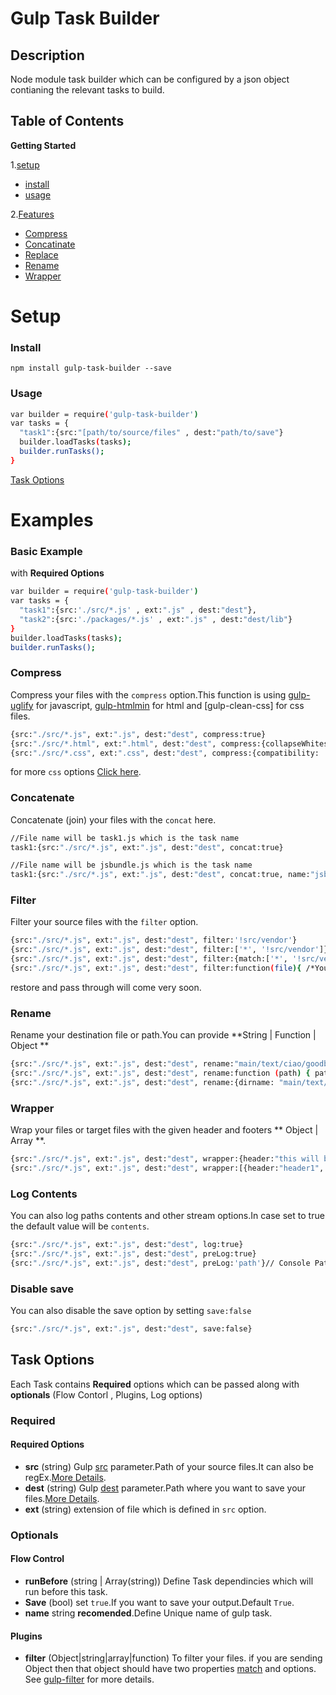 # Gulp Task Builder

## Description
Node module task builder which can be configured by a json object contianing the relevant tasks to build.


Table of Contents
-----------------
**Getting Started**

1.[setup]()
  - [install]()
  - [usage]()
   
2.[Features]()
  - [Compress]()
  - [Concatinate]()
  - [Replace]()
  - [Rename]()
  - [Wrapper]()
  
Setup
============

### Install
```npm install gulp-task-builder --save ```

### Usage
```sh
var builder = require('gulp-task-builder')
var tasks = {
  "task1":{src:"[path/to/source/files" , dest:"path/to/save"}
  builder.loadTasks(tasks);
  builder.runTasks();
}
```

[Task Options]()

Examples
=============

### Basic Example
with **Required Options**

```sh
var builder = require('gulp-task-builder')
var tasks = {
  "task1":{src:'./src/*.js' , ext:".js" , dest:"dest"},
  "task2":{src:'./packages/*.js' , ext:".js" , dest:"dest/lib"}
}
builder.loadTasks(tasks);
builder.runTasks();
```
### Compress
Compress your files with the ``compress`` option.This function is using [gulp-uglify]() for javascript, [gulp-htmlmin]() for html and [gulp-clean-css] for css files. 

```sh
{src:"./src/*.js", ext:".js", dest:"dest", compress:true}
{src:"./src/*.html", ext:".html", dest:"dest", compress:{collapseWhitespace: true}}
{src:"./src/*.css", ext:".css", dest:"dest", compress:{compatibility: 'ie8'}}
```
for more ``css`` options [Click here]().

### Concatenate

Concatenate (join) your files with the ``concat`` here.

```sh
//File name will be task1.js which is the task name
task1:{src:"./src/*.js", ext:".js", dest:"dest", concat:true}

//File name will be jsbundle.js which is the task name
task1:{src:"./src/*.js", ext:".js", dest:"dest", concat:true, name:"jsbundle"}
```

### Filter
Filter your source files with the ``filter`` option.

```sh
{src:"./src/*.js", ext:".js", dest:"dest", filter:'!src/vendor'}
{src:"./src/*.js", ext:".js", dest:"dest", filter:['*', '!src/vendor']}
{src:"./src/*.js", ext:".js", dest:"dest", filter:{match:['*', '!src/vendor'], options:{restore:true, passthrough:true, dot:true}}}
{src:"./src/*.js", ext:".js", dest:"dest", filter:function(file){ /*You can access file.cwd, file.base, file.path and file.contents */ }}
```
restore and pass through will come very soon.

### Rename
Rename your destination file or path.You can provide **String | Function | Object **
```sh
{src:"./src/*.js", ext:".js", dest:"dest", rename:"main/text/ciao/goodbye.md"}
{src:"./src/*.js", ext:".js", dest:"dest", rename:function (path) { path.dirname += "/ciao"; path.basename += "-goodbye"; path.extname = ".md" }}
{src:"./src/*.js", ext:".js", dest:"dest", rename:{dirname: "main/text/ciao", basename: "aloha", prefix: "bonjour-", suffix: "-hola", extname: ".md"}}
```

### Wrapper
Wrap your files or target files with the given header and footers ** Object | Array **.

```sh
{src:"./src/*.js", ext:".js", dest:"dest", wrapper:{header:"this will be header", footer:"this will be footer"}}
{src:"./src/*.js", ext:".js", dest:"dest", wrapper:[{header:"header1", footer:"footer1"}{header:"headerN", footer:"footerN"}]}
```
### Log Contents
You can also log paths contents and other stream options.In case set to true the default value will be ``contents``.
```sh
{src:"./src/*.js", ext:".js", dest:"dest", log:true}
{src:"./src/*.js", ext:".js", dest:"dest", preLog:true}
{src:"./src/*.js", ext:".js", dest:"dest", preLog:'path'}// Console Paths
```
### Disable save
You can also disable the save option by setting `save:false`
```sh
{src:"./src/*.js", ext:".js", dest:"dest", save:false}
```

Task Options
-------------

Each Task contains **Required** options which can be passed along with **optionals** (Flow Contorl , Plugins, Log options)

### Required

#### Required Options

- **src** (string) Gulp [src]() parameter.Path of your source files.It can also be regEx.[More Details]().
- **dest** (string) Gulp [dest]() parameter.Path where you want to save your files.[More Details]().
- **ext** (string) extension of file which is defined in ``src`` option.

### Optionals

#### Flow Control

- **runBefore** (string | Array(string)) Define Task dependincies which will run before this task.
- **Save** (bool) set ``true``.If you want to save your output.Default ``True``.
- **name** string **recomended**.Define Unique name of gulp task.

#### Plugins

- **filter** (Object|string|array|function) To filter your files. if you are sending Object then that object should have two properties [match]() and options. See [gulp-filter]() for more details.


